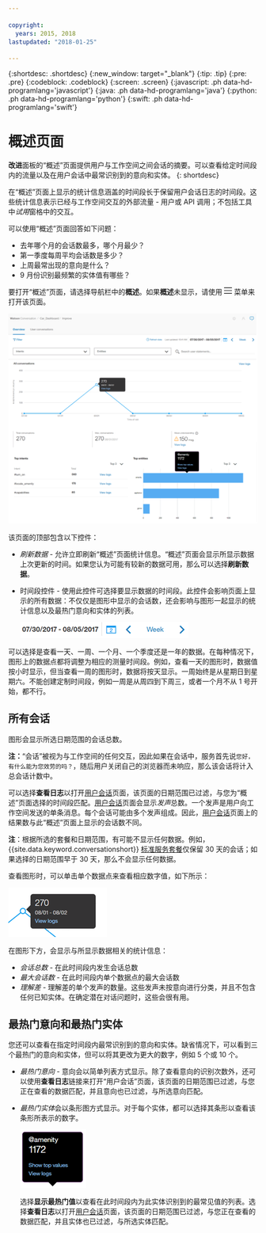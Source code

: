 ```yaml
---

copyright:
  years: 2015, 2018
lastupdated: "2018-01-25"

---
```


{:shortdesc: .shortdesc}
{:new_window: target="_blank"}
{:tip: .tip}
{:pre: .pre}
{:codeblock: .codeblock}
{:screen: .screen}
{:javascript: .ph data-hd-programlang='javascript'}
{:java: .ph data-hd-programlang='java'}
{:python: .ph data-hd-programlang='python'}
{:swift: .ph data-hd-programlang='swift'}

# 概述页面

**改进**面板的“概述”页面提供用户与工作空间之间会话的摘要。可以查看给定时间段内的流量以及在用户会话中最常识别到的意向和实体。
{: shortdesc}

在“概述”页面上显示的统计信息涵盖的时间段长于保留用户会话日志的时间段。这些统计信息表示已经与工作空间交互的外部流量 - 用户或 API 调用；不包括工具中*试用*窗格中的交互。

可以使用“概述”页面回答如下问题：

* 去年哪个月的会话数最多，哪个月最少？
* 第一季度每周平均会话数是多少？
* 上周最常出现的意向是什么？
* 9 月份识别最频繁的实体值有哪些？

要打开“概述”页面，请选择导航栏中的**概述**。如果**概述**未显示，请使用 ![菜单](images/Menu_16.png) 菜单来打开该页面。

  ![“概述”页面](images/oview.png)

该页面的顶部包含以下控件：

* *刷新数据* - 允许立即刷新“概述”页面统计信息。“概述”页面会显示所显示数据上次更新的时间。如果您认为可能有较新的数据可用，那么可以选择**刷新数据**。
* 时间段控件 - 使用此控件可选择要显示数据的时间段。此控件会影响页面上显示的所有数据：不仅仅是图形中显示的会话数，还会影响与图形一起显示的统计信息以及最热门意向和实体的列表。

  ![“时间段”控件](images/oview-time.png)

可以选择是查看一天、一周、一个月、一个季度还是一年的数据。在每种情况下，图形上的数据点都将调整为相应的测量时间段。例如，查看一天的图形时，数据值按小时显示，但当查看一周的图形时，数据将按天显示。一周始终是从星期日到星期六。不能创建定制时间段，例如一周是从周四到下周三，或者一个月不从 1 号开始，都不行。

## 所有会话

图形会显示所选日期范围的会话总数。

**注：**“会话”被视为与工作空间的任何交互，因此如果在会话中，服务首先说`您好，有什么能为您效劳的吗？`，随后用户关闭自己的浏览器而未响应，那么该会话将计入总会话计数中。

可以选择**查看日志**以打开[用户会话](logs_convo.html)页面，该页面的日期范围已过滤，与您为“概述”页面选择的时间段匹配。[用户会话](logs_convo.html)页面会显示*发声*总数。一个发声是用户向工作空间发送的单条消息。每个会话可能由多个发声组成。因此，[用户会话](logs_convo.html)页面上的结果数与此“概述”页面上显示的会话数不同。

**注**：根据所选的套餐和日期范围，有可能不显示任何数据。例如，{{site.data.keyword.conversationshort}} [标准服务套餐](logs_convo.html#log-limits)仅保留 30 天的会话；如果选择的日期范围早于 30 天，那么不会显示任何数据。

查看图形时，可以单击单个数据点来查看相应数字值，如下所示：

![单个数据点](images/oview-point.png)

在图形下方，会显示与所显示数据相关的统计信息：

* *会话总数* - 在此时间段内发生会话总数
* *最大会话数* - 在此时间段内单个数据点的最大会话数
* *理解差* - 理解差的单个发声的数量。这些发声未按意向进行分类，并且不包含任何已知实体。在确定潜在对话问题时，这些会很有用。

## 最热门意向和最热门实体

您还可以查看在指定时间段内最常识别到的意向和实体。缺省情况下，可以看到三个最热门的意向和实体，但可以将其更改为更大的数字，例如 5 个或 10 个。

* *最热门意向* - 意向会以简单列表方式显示。除了查看意向的识别次数外，还可以使用**查看日志**链接来打开“用户会话”页面，该页面的日期范围已过滤，与您正在查看的数据匹配，并且意向也已过滤，与所选意向匹配。

* *最热门实体*会以条形图方式显示。对于每个实体，都可以选择其条形以查看该条形所表示的数字。

  ![“实体数据”气球对话框](images/oview-entity.png)

  选择**显示最热门值**以查看在此时间段内为此实体识别到的最常见值的列表。选择**查看日志**以打开[用户会话](logs_convo.html)页面，该页面的日期范围已过滤，与您正在查看的数据匹配，并且实体也已过滤，与所选实体匹配。
